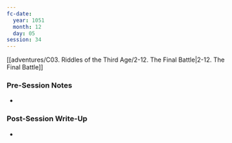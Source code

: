 ```yaml
---
fc-date:
  year: 1051
  month: 12
  day: 05
session: 34
---
```

 [[adventures/C03. Riddles of the Third Age/2-12. The Final Battle|2-12. The Final Battle]]

### Pre-Session Notes

* 

### Post-Session Write-Up

- 
